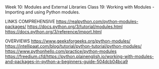 Week 10: Modules and External Libraries
    Class 19: Working with Modules
     - Importing and using Python modules.

LINKS 
COMPREHENSIVE
https://realpython.com/python-modules-packages/
https://docs.python.org/3/tutorial/modules.html
https://docs.python.org/3/reference/import.html

OVERVIEWS
https://www.geeksforgeeks.org/python-modules/
https://intellipaat.com/blog/tutorial/python-tutorial/python-modules/
https://www.pythonhello.com/practice/python-modules
https://freedium.cfd/https://python.plainenglish.io/working-with-modules-and-packages-in-python-a-beginners-guide-504dcb04bca9
